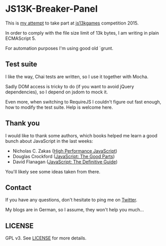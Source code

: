 # JS13K-Breaker-Panel

This is [my attempt](https://ryuno-ki.github.io/js13kgames-2015/) to take part at [js13kgames](http://www.js13kgames.com/) competition 2015.

In order to comply with the file size limit of 13k bytes, I am writing in plain ECMAScript 5.

For automation purposes I'm using good old `grunt.

## Test suite

I like the way, Chai tests are written, so I use it together with Mocha.

Sadly DOM access is tricky to do (if you want to avoid jQuery dependencies), so I depend on jsdom to mock it.

Even more, when switching to RequireJS I couldn't figure out fast enough, how to modify the test suite. Help is welcome here.

## Thank you

I would like to thank some authors, which books helped me learn a good bunch about JavaScript in the last weeks:

 * Nicholas C. Zakas ([High Performance JavaScript](http://shop.oreilly.com/product/9780596802806.do))
 * Douglas Crockford ([JavaScript: The Good Parts](http://shop.oreilly.com/product/9780596517748.do))
 * David Flanagan ([JavaScript: The Definitive Guide](http://shop.oreilly.com/product/9780596000486.do))

You'll likely see some ideas taken from there.

## Contact

If you have any questions, don't hesitate to ping me on [Twitter](https://twitter.com/AndreJaenisch).

My blogs are in German, so I assume, they won't help you much...

## LICENSE

GPL v3. See [LICENSE](LICENSE.txt) for more details.
